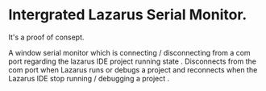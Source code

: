 # Intergrated Lazarus Serial Monitor. 

 It's a proof of consept. 
 
 A window serial monitor which is connecting / disconnecting from a com port regarding the lazarus IDE project running state . Disconnects from the com port when Lazarus runs or debugs a project and reconnects when the Lazarus IDE stop running / debugging a project .

